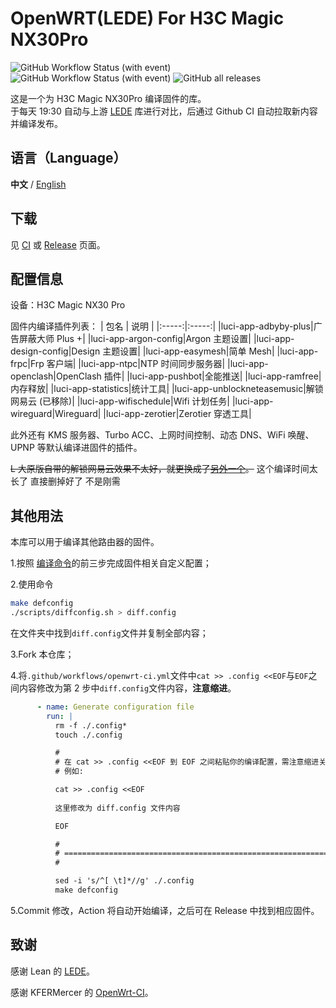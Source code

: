 # OpenWRT(LEDE) For H3C Magic NX30Pro 
![GitHub Workflow Status (with event)](https://img.shields.io/github/actions/workflow/status/Zachery-Liu/Lede-for-H3C-NX30pro/merge-upstream.yml?style=for-the-badge&label=Merge)
![GitHub Workflow Status (with event)](https://img.shields.io/github/actions/workflow/status/Zachery-Liu/Lede-for-H3C-NX30pro/openwrt-ci.yml?label=Build&style=for-the-badge)
![GitHub all releases](https://img.shields.io/github/downloads/Zachery-Liu/Lede-for-H3C-NX30pro/total?style=for-the-badge)




这是一个为 H3C Magic NX30Pro 编译固件的库。  
于每天 19:30 自动与上游 [LEDE](https://github.com/coolsnowwolf/lede) 库进行对比，后通过 Github CI 自动拉取新内容并编译发布。

## 语言（Language）
**中文** / [English](README_EN.md)

## 下载
见 [CI](https://github.com/Zachery-Liu/Lede-for-H3C-NX30pro/actions/workflows/openwrt-ci.yml) 或 [Release](https://github.com/Zachery-Liu/Lede-for-H3C-NX30pro/releases) 页面。

## 配置信息
设备：H3C Magic NX30 Pro  

固件内编译插件列表：
| 包名 | 说明 |
|:-----:|:-----:|
|luci-app-adbyby-plus|广告屏蔽大师 Plus +|
|luci-app-argon-config|Argon 主题设置|
|luci-app-design-config|Design 主题设置|
|luci-app-easymesh|简单 Mesh|
|luci-app-frpc|Frp 客户端|
|luci-app-ntpc|NTP 时间同步服务器|
|luci-app-openclash|OpenClash 插件|
|luci-app-pushbot|全能推送|
|luci-app-ramfree|内存释放|
|luci-app-statistics|统计工具|
|luci-app-unblockneteasemusic|解锁网易云 (已移除)|
|luci-app-wifischedule|Wifi 计划任务|
|luci-app-wireguard|Wireguard|
|luci-app-zerotier|Zerotier 穿透工具|

此外还有 KMS 服务器、Turbo ACC、上网时间控制、动态 DNS、WiFi 唤醒、UPNP 等默认编译进固件的插件。  

~~L 大原版自带的解锁网易云效果不太好，就更换成了[另外一个](https://github.com/UnblockNeteaseMusic/luci-app-unblockneteasemusic)。~~
这个编译时间太长了 直接删掉好了 不是刚需

## 其他用法
本库可以用于编译其他路由器的固件。  

1.按照 [编译命令](https://github.com/coolsnowwolf/lede#%E7%BC%96%E8%AF%91%E5%91%BD%E4%BB%A4)的前三步完成固件相关自定义配置；


2.使用命令
```bash
make defconfig
./scripts/diffconfig.sh > diff.config
```
  

在文件夹中找到`diff.config`文件并复制全部内容；

3.Fork 本仓库；

4.将`.github/workflows/openwrt-ci.yml`文件中`cat >> .config <<EOF`与`EOF`之间内容修改为第 2 步中`diff.config`文件内容，**注意缩进**。

```yml
      - name: Generate configuration file
        run: |
          rm -f ./.config*
          touch ./.config

          #
          # 在 cat >> .config <<EOF 到 EOF 之间粘贴你的编译配置，需注意缩进关系
          # 例如:

          cat >> .config <<EOF
          
          这里修改为 diff.config 文件内容

          EOF

          #
          # ===============================================================
          # 

          sed -i 's/^[ \t]*//g' ./.config
          make defconfig


```

5.Commit 修改，Action 将自动开始编译，之后可在 Release 中找到相应固件。

## 致谢
感谢 Lean 的  [LEDE](https://github.com/coolsnowwolf/lede)。  

感谢 KFERMercer 的 [OpenWrt-CI](https://github.com/KFERMercer/OpenWrt-CI)。  


